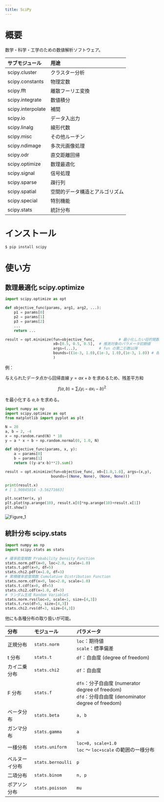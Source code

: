 ```yaml
---
title: SciPy
---
```


# 概要

数学・科学・工学のための数値解析ソフトウェア。

| サブモジュール | 用途 |
|:--|:--|
|scipy.cluster|クラスター分析|
|scipy.constants|物理定数|
|scipy.fft|離散フーリエ変換|
|scipy.integrate|数値積分|
|scipy.interpolate|補間|
|scipy.io|データ入出力|
|scipy.linalg|線形代数|
|scipy.misc|その他ルーチン|
|scipy.ndimage|多次元画像処理|
|scipy.odr|直交距離回帰|
|scipy.optimize|数理最適化|
|scipy.signal|信号処理|
|scipy.sparse|疎行列|
|scipy.spatial|空間的データ構造とアルゴリズム|
|scipy.special|特別機能|
|scipy.stats|統計分布|

# インストール

```bash
$ pip install scipy
```


# 使い方

## 数理最適化 scipy.optimize

```python
import scipy.optimize as opt

def objective_func(params, arg1, arg2, ...):
	p1 = params[0]
	p2 = params[1]
	p3 = params[2]
	...
	return ...

result = opt.minimize(fun=objective_func,           # 最小化したい目的関数
					  x0=[0.5, 0.5, 0.5],  # 推測対象のパラメータ初期値
					  args=(...),          # fun の第二引数以降
					  bounds=((1e-3, 1.0),(1e-3, 1.0),(1e-3, 1.0)) # 各パラメータの取りうる範囲（上限・下限）
					  )
```

例：

与えられたデータ点から回帰直線 $y=ax+b$ を求めるため、残差平方和

$$
f(a, b) = \sum_i (y_i-ax_i-b)^2
$$

を最小化する $a, b$ を求める。

```python
import numpy as np
import scipy.optimize as opt
from matplotlib import pyplot as plt

N = 20
a, b = 2, -4
x = np.random.rand(N) * 10
y = a * x + b + np.random.normal(0, 1.0, N)

def objective_func(params, x, y):
	a = params[0]
	b = params[1]
	return ((y-a*x-b)**2).sum()

result = opt.minimize(fun=objective_func, x0=[1.0,1.0], args=(x,y),
					 bounds=((None, None), (None, None)))

print(result.x)
# [ 1.90845014 -3.56271663]

plt.scatter(x, y)
plt.plot(np.arange(10), result.x[0]*np.arange(10)+result.x[1])
plt.show()
```

![Figure_1](https://user-images.githubusercontent.com/13412823/249348155-106bb16b-cbd2-4ddf-af3f-eecf273015ba.png)


## 統計分布 scipy.stats

```python
import numpy as np
import scipy.stats as stats

# 確率密度関数 Probability Density Function
stats.norm.pdf(x=0, loc=2.0, scale=1.0)
stats.t.pdf(x=0, df=5)
stats.chi2.pdf(x=1.0, df=3)
# 累積確率密度関数 Cumulative Distribution Function
stats.norm.cdf(x=0, loc=2.0, scale=1.0)
stats.t.cdf(x=0, df=5)
stats.chi2.cdf(x=1.0, df=3)
# ランダム生成 Random VariableS
stats.norm.rvs(loc=0, scale=1, size=[4,3])
stats.t.rvs(df=5, size=[4,3])
stats.chi2.rvs(df=3, size=[4,3])
```

他にも各種分布の取り扱いが可能。

| 分布 | モジュール | パラメータ |
| :-- | :-- | :-- |
| 正規分布 | `stats.norm` | `loc`：期待値<br>`scale`：標準偏差 |
| t 分布 | `stats.t` | `df`：自由度 (degree of freedom) |
| カイ二乗分布 | `stats.chi2` | `df`：自由度 |
| F 分布 | `stats.f` | `dfn`：分子自由度 (numerator degree of freedom)<br>`dfd`：分母自由度 (denominator degree of freedom) |
| ベータ分布 | `stats.beta` | `a, b` |
| ガンマ分布 | `stats.gamma` | `a` |
| 一様分布 | `stats.uniform` | `loc=0, scale=1.0`<br>`loc` 〜 `loc+scale` の範囲の一様分布 |
| ベルヌーイ分布 | `stats.bernoulli` | `p` |
| 二項分布 | `stats.binom` | `n, p` |
| ポアソン分布 | `stats.poisson` | `mu` |

